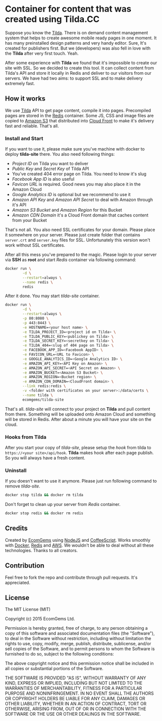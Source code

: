 # Container for content that was created using Tilda.CC

Suppose you know the [Tilda](http://tilda.cc/?lang=en). There is on demand content management system that helps to create awesome mobile ready pages in one moment. It has many preinstalled design patterns and very handy editor. Sure, It's created for publishers first. But we (developers) was also fell in love with the **Tilda** after very first touch. Yeah.

After some experience with **Tilda** we found that it's impossible to create our site with SSL. So we decided to create this tool. It can collect content from Tilda's API and store it locally in Redis and deliver to our visitors from our servers. We have had two aims: to support SSL and to make delivery extremely fast.  

## How it works

We use [Tilda](http://tilda.cc/?lang=en) API to get page content, compile it into pages. Precompiled pages are stored in the [Redis](http://redis.io/) container. Some JS, CSS and image files are copied to [Amazon S3](https://aws.amazon.com/s3/) that distributed into [Cloud Front](https://aws.amazon.com/cloudfront/) to make it's delivery fast and reliable. That's all.  

### Install and Start

If you want to use it, please make sure you've machine with docker to deploy **tilda-site** there. You also need following things:

- *Project ID* on Tilda you want to deliver
- *Public Key* and *Secret Key* of Tilda API
- You've created 404 error page on Tilda. You need to know it's slug
- *Facebook App ID* is also useful
- *Favicon URL* is required. Good news you may also place it in the Amazon Cloud
- *Google Analytics ID* is optional but we recommend to use it
- *Amazon API Key*  and *Amazon API Secret* to deal with Amazon through it's API
- *Amazon S3 Bucket* and *Amazon Region* for this Bucket
- *Amazon CDN Domain* it's a Cloud Front domain that caches content from your Bucket

That's not all. You also need SSL certificates for your domain. Please place it somewhere on your server. Please just create folder that contains ``server.crt`` and ``server.key`` files for SSL. Unfortunately this version won't work without SSL certificates.  

After all this mess you've prepared to the magic. Please login to your server via **SSH** as **root** and start *Redis* container via following command:

```bash
docker run \
        -d \
        --restart=always \
        --name redis \
        redis
```

After it done. You may start *tilda-site* container.

```bash
docker run \
        -d \
        --restart=always \
        -p 80:8080 \
        -p 443:8443 \
        -e HOSTNAME=<your host name> \
        -e TILDA_PROJECT_ID=<project id on Tilda> \
        -e TILDA_PUBLIC_KEY=<publickey on Tilda> \
        -e TILDA_SECRET_KEY=<secretkey on Tilda> \
        -e TILDA_404=<slug of 404 page on Tilda> \
        -e FACEBOOK_APP_ID=<Facebook AppID> \
        -e FAVICON_URL=<URL to Favicon> \
        -e GOOGLE_ANALYTICS_ID=<Google Analytics ID> \
        -e AMAZON_API_KEY=<API Key on Amazon> \
        -e AMAZON_API_SECRET=<API Secret on Amazon> \
        -e AMAZON_BUCKET=<Amazon S3 Bucket> \
        -e AMAZON_REGION=<Bucket region> \
        -e AMAZON_CDN_DOMAIN=<CloudFront domain> \
        --link redis:redis \
        -v <folder with certificates on your server>:/data/certs \
        --name tilda \
        ecomgems/tilda-site
```

That's all. *tilda-site* will connect to your project on **Tilda** and pull content from there. Something will be uploaded onto Amazon Cloud and something will be stored in Redis. After about a minute you will have your site on the cloud.

### Hooks from Tilda

After you start your copy of *tilda-site*, please setup the *hook* from tilda to ``https://<your site>/api/hook``. **Tilda** makes hook after each page publish. So you will always have a fresh content.

### Uninstall

If you doesn't want to use it anymore. Please just run following command to remove *tilda-site*.

```bash
docker stop tilda && docker rm tilda
```

Don't forget to clean up your server from *Redis* container.

```bash
docker stop redis && docker rm redis
```

## Credits

Created by [EcomGems](http://www.ecomgems.com) using [NodeJS](https://nodejs.org/en/) and [CoffeeScript](http://coffeescript.org/).
Works smoothly with [Docker](https://www.docker.com/), [Redis](http://redis.io/) and [AWS](https://aws.amazon.com/).
We wouldn't be able to deal without all these technologies.
Thanks to all creators.

## Contribution

Feel free to fork the repo and contribute through pull requests. It's appreciated.

## License

The MIT License (MIT)

Copyright (c) 2015 EcomGems Ltd.

Permission is hereby granted, free of charge, to any person obtaining a copy
of this software and associated documentation files (the "Software"), to deal
in the Software without restriction, including without limitation the rights
to use, copy, modify, merge, publish, distribute, sublicense, and/or sell
copies of the Software, and to permit persons to whom the Software is
furnished to do so, subject to the following conditions:

The above copyright notice and this permission notice shall be included in all
copies or substantial portions of the Software.

THE SOFTWARE IS PROVIDED "AS IS", WITHOUT WARRANTY OF ANY KIND, EXPRESS OR
IMPLIED, INCLUDING BUT NOT LIMITED TO THE WARRANTIES OF MERCHANTABILITY,
FITNESS FOR A PARTICULAR PURPOSE AND NONINFRINGEMENT. IN NO EVENT SHALL THE
AUTHORS OR COPYRIGHT HOLDERS BE LIABLE FOR ANY CLAIM, DAMAGES OR OTHER
LIABILITY, WHETHER IN AN ACTION OF CONTRACT, TORT OR OTHERWISE, ARISING FROM,
OUT OF OR IN CONNECTION WITH THE SOFTWARE OR THE USE OR OTHER DEALINGS IN THE
SOFTWARE.
